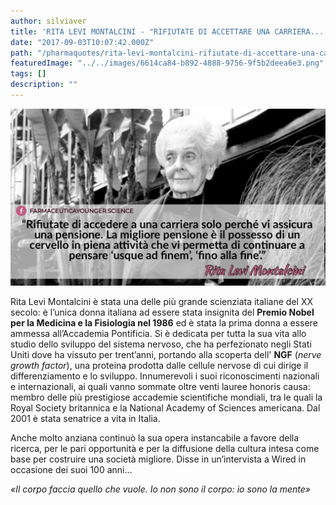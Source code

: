 ```yaml
---
author: silviaver
title: 'RITA LEVI MONTALCINI - "RIFIUTATE DI ACCETTARE UNA CARRIERA...'
date: "2017-09-03T10:07:42.000Z"
path: "/pharmaquotes/rita-levi-montalcini-rifiutate-di-accettare-una-carriera-solo-perche-vi-assicura-una-pensione-la-migliore-pensione-e-il-possesso-di-un-cervello-in-piena-attivita-che-vi-permetta-di-continuare-a-pensare-usque-ad-finem-fino-alla-fine/"
featuredImage: "../../images/6614ca84-b892-4888-9756-9f5b2deea6e3.png"
tags: []
description: ""
---
```


![20229148_139207.jpg](../../images/6614ca84-b892-4888-9756-9f5b2deea6e3.png)

Rita Levi Montalcini è stata una delle più grande scienziata italiane del XX secolo: è l’unica donna italiana ad essere stata insignita del **Premio Nobel per la Medicina e la Fisiologia nel 1986** ed è stata la prima donna a essere ammessa all’Accademia Pontificia. Si è dedicata per tutta la sua vita allo studio dello sviluppo del sistema nervoso, che ha perfezionato negli Stati Uniti dove ha vissuto per trent’anni, portando alla scoperta dell' **NGF** (_nerve growth factor_), una proteina prodotta dalle cellule nervose di cui dirige il differenziamento e lo sviluppo. Innumerevoli i suoi riconoscimenti nazionali e internazionali, ai quali vanno sommate oltre venti lauree honoris causa: membro delle più prestigiose accademie scientifiche mondiali, tra le quali la Royal Society britannica e la National Academy of Sciences americana. Dal 2001 è stata senatrice a vita in Italia.

Anche molto anziana continuò la sua opera instancabile a favore della ricerca, per le pari opportunità e per la diffusione della cultura intesa come base per costruire una società migliore. Disse in un’intervista a Wired in occasione dei suoi 100 anni...

_«Il corpo faccia quello che vuole. Io non sono il corpo: io sono la mente»_
